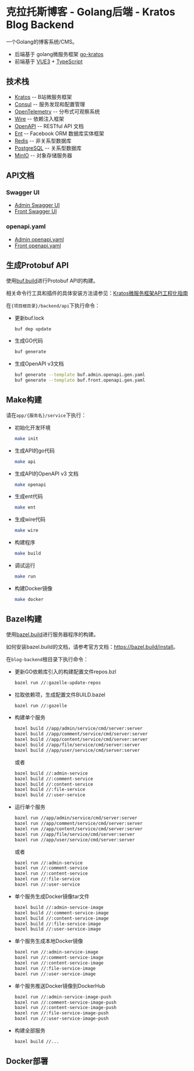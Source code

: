 # 克拉托斯博客 - Golang后端 - Kratos Blog Backend

一个Golang的博客系统/CMS。

- 后端基于 golang微服务框架 [go-kratos](https://go-kratos.dev/)
- 前端基于 [VUE3](https://vuejs.org/) + [TypeScript](https://www.typescriptlang.org/)

## 技术栈

* [Kratos](https://go-kratos.dev/) -- B站微服务框架
* [Consul](https://www.consul.io/) -- 服务发现和配置管理
* [OpenTelemetry](https://opentelemetry.io/) -- 分布式可观察系统
* [Wire](https://github.com/google/wire) -- 依赖注入框架
* [OpenAPI](https://www.openapis.org/) -- RESTful API 文档
* [Ent](https://entgo.io/) -- Facebook ORM 数据库实体框架
* [Redis](https://redis.io/) -- 非关系型数据库
* [PostgreSQL](https://www.postgresql.org/) -- 关系型数据库
* [MinIO](https://min.io/) -- 对象存储服务器

## API文档

### Swagger UI

- [Admin Swagger UI](http://localhost:8800/docs/)
- [Front Swagger UI](http://localhost:9800/docs/)

### openapi.yaml

- [Admin openapi.yaml](http://localhost:8800/docs/openapi.yaml)
- [Front openapi.yaml](http://localhost:9800/docs/openapi.yaml)

## 生成Protobuf API

使用[buf.build](https://buf.build/)进行Protobuf API的构建。

相关命令行工具和插件的具体安装方法请参见：[Kratos微服务框架API工程化指南](https://juejin.cn/post/7191095845096259641)

在`{项目根目录}/backend/api`下执行命令：

- 更新buf.lock

    ```bash
    buf dep update
    ```

- 生成GO代码

    ```bash
    buf generate
    ```

- 生成OpenAPI v3文档

    ```bash
    buf generate --template buf.admin.openapi.gen.yaml
    buf generate --template buf.front.openapi.gen.yaml
    ```

## Make构建

请在`app/{服务名}/service`下执行：

- 初始化开发环境

   ```bash
   make init
   ```

- 生成API的go代码

   ```bash
   make api
   ```

- 生成API的OpenAPI v3 文档

   ```bash
   make openapi
   ```

- 生成ent代码

   ```bash
   make ent
   ```

- 生成wire代码

   ```bash
   make wire
   ```

- 构建程序

   ```bash
   make build
   ```

- 调试运行

   ```bash
   make run
   ```

- 构建Docker镜像

   ```bash
   make docker
   ```

## Bazel构建

使用[bazel.build](https://bazel.build/)进行服务器程序的构建。

如何安装bazel.build的文档，请参考官方文档：<https://bazel.build/install>。

在`blog-backend`根目录下执行命令：

- 更新GO依赖库引入的构建配置文件repos.bzl

   ```bash
   bazel run //:gazelle-update-repos
   ```

- 拉取依赖项，生成配置文件BUILD.bazel

   ```bash
   bazel run //:gazelle
   ```

- 构建单个服务

  ```bash
  bazel build //app/admin/service/cmd/server:server
  bazel build //app/comment/service/cmd/server:server
  bazel build //app/content/service/cmd/server:server
  bazel build //app/file/service/cmd/server:server
  bazel build //app/user/service/cmd/server:server
  ```

  或者

  ```bash
  bazel build //:admin-service
  bazel build //:comment-service
  bazel build //:content-service
  bazel build //:file-service
  bazel build //:user-service
  ```

- 运行单个服务

  ```bash
  bazel run //app/admin/service/cmd/server:server
  bazel run //app/comment/service/cmd/server:server
  bazel run //app/content/service/cmd/server:server
  bazel run //app/file/service/cmd/server:server
  bazel run //app/user/service/cmd/server:server
  ```

  或者

  ```bash
  bazel run //:admin-service
  bazel run //:comment-service
  bazel run //:content-service
  bazel run //:file-service
  bazel run //:user-service
  ```

- 单个服务生成Docker镜像tar文件

  ```bash
  bazel build //:admin-service-image
  bazel build //:comment-service-image
  bazel build //:content-service-image
  bazel build //:file-service-image
  bazel build //:user-service-image
  ```

- 单个服务生成本地Docker镜像

  ```bash
  bazel run //:admin-service-image
  bazel run //:comment-service-image
  bazel run //:content-service-image
  bazel run //:file-service-image
  bazel run //:user-service-image
  ```

- 单个服务推送Docker镜像到DockerHub

  ```bash
  bazel run //:admin-service-image-push
  bazel run //:comment-service-image-push
  bazel run //:content-service-image-push
  bazel run //:file-service-image-push
  bazel run //:user-service-image-push
  ```

- 构建全部服务

  ```bash
  bazel build //...
  ```

## Docker部署
